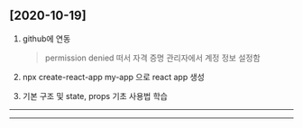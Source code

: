 ## **[2020-10-19]**
1. github에 연동
    > permission denied 떠서 자격 증명 관리자에서 계정 정보 설정함

2. npx create-react-app my-app 으로 react app 생성

3. 기본 구조 및 state, props 기초 사용법 학습


---
---